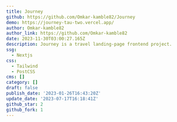 ```yaml
---
title: Journey
github: https://github.com/Omkar-kamble82/Journey
demo: https://journey-tau-two.vercel.app/
author: Omkar-kamble82
author_link: https://github.com/Omkar-kamble82
date: 2023-11-30T03:00:27.165Z
description: Journey is a travel landing-page frontend project.
ssg:
  - Nextjs
css:
  - Tailwind
  - PostCSS
cms: []
category: []
draft: false
publish_date: '2023-01-26T16:43:20Z'
update_date: '2023-07-17T16:18:41Z'
github_star: 2
github_fork: 1
---
```

